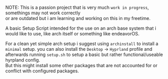 NOTE: This is a passion project that is very much `work in progress`, somethings may not work correctly \
or are outdated but i am learning and working on this in my freetime.

A basic Setup Script intended for the use on an arch base system that i would like to use, like arch itself or something like endeavorOS.

For a clean yet simple arch setup i suggest using `archinstall` to install a `minimal` setup. you can also install the `Desktop` -> `Hyprland` profile and afterwards  running `setup.sh` to setup a basic but rather functional/useable hyrpland config.\
But this might install some other packages that are not accounted for or conflict with configured packages.

